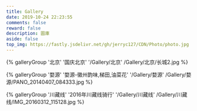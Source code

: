 ```yaml
---
title: Gallery
date: 2019-10-24 22:23:55
comments: false
reward: false
description: 圖庫
aside: false
top_img: https://fastly.jsdelivr.net/gh/jerryc127/CDN/Photo/photo.jpg
---
```


{% galleryGroup '北京' '国庆北京' '/Gallery/北京' /Gallery/北京/长城2.jpg %}

{% galleryGroup '婺源' '婺源-徽州韵味,梯田,油菜花' '/Gallery/婺源' /Gallery/婺源/PANO_20140407_084333.jpg %}

{% galleryGroup '川藏线' '2016年川藏线骑行' '/Gallery/川藏线' /Gallery/川藏线/IMG_20160312_115128.jpg %}
